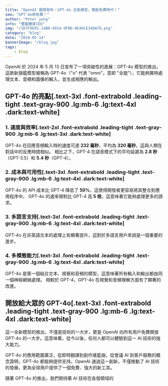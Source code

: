 ```yaml
---
title: "OpenAI 震撼發布：GPT-4o 全能模型，開創免費時代！"
seo: "GPT-4o將免費！"
author: "Peter yang"
info: "雙龍體育CEO"
img: "/1D7F9E91-14B0-4914-9FBD-0E46CE340A78.png"
category: "blog"
date: "2024-05-14"
bannerImage: "/blog.jpg"
tags:
    - blog
---
```

OpenAI 於 2024 年 5 月 13 日宣布了一項突破性的進展：GPT-4o 模型的推出。這款新旗艦模型被稱為 GPT-4o（"o" 代表 "omni"，意即 "全能"），它能夠實時處理文本、音頻和圖像的輸入，並生成相應的輸出。
## GPT-4o 的亮點[.text-3xl .font-extrabold .leading-tight .text-gray-900 .lg:mb-6 .lg:text-4xl .dark:text-white]
### 1. 速度與效率[.text-2xl .font-extrabold .leading-tight .text-gray-900 .lg:mb-6 .lg:text-3xl .dark:text-white]
GPT-4o 在回應音頻輸入時的速度可達 **232 毫秒**，平均為 **320 毫秒**，這與人類在對話中的反應時間相似。
相比之下，GPT-4 在語音模式下的平均延遲為 **2.8 秒**（GPT-3.5）和 **5.4 秒**（GPT-4）。
### 2. 成本與可用性[.text-3xl .font-extrabold .leading-tight .text-gray-900 .lg:mb-6 .lg:text-4xl .dark:text-white]
GPT-4o 的 API 成本比 GPT-4 降低了 **50%**，這使得開發者更容易將其整合到應用程序中。
GPT-4o 的速率限制比 GPT-4 高 **5 倍**，這意味著它能夠處理更多的請求。
### 3. 多語言支持[.text-3xl .font-extrabold .leading-tight .text-gray-900 .lg:mb-6 .lg:text-4xl .dark:text-white]
GPT-4o 在非英語文本的處理上有顯著提升，這對於多語言用戶來說是一個重要的進步。
### 4. 多模態能力[.text-3xl .font-extrabold .leading-tight .text-gray-900 .lg:mb-6 .lg:text-4xl .dark:text-white]
GPT-4o 是第一個結合文本、視覺和音頻的模型，這意味著所有輸入和輸出都由同一個神經網絡處理。
相較於 GPT-4，GPT-4o 在視覺和音頻理解方面有了顯著的改進。
## 開放給大眾的 GPT-4o[.text-3xl .font-extrabold .leading-tight .text-gray-900 .lg:mb-6 .lg:text-4xl .dark:text-white]
這一全新模型的推出，不僅是技術的一大步，更是 OpenAI 向所有用戶免費開放 GPT-4o 的一大步。這意味著，從今以後，任何人都可以體驗到這一 AI 技術的強大能力。

GPT-4o 的應用範圍廣泛，從即時翻譯到創作搖籃曲，從會議 AI 到客戶服務的概念證明，GPT-4o 都能夠提供支持。OpenAI 通過這一創新，不僅推動了 AI 技術的發展，更為全球用戶提供了一個免費、強大的新工具。

隨著 GPT-4o 的推出，我們期待著 AI 技術在各個領域的